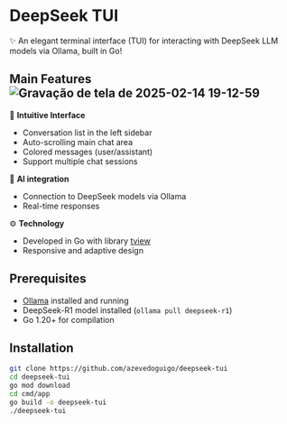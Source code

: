 # DeepSeek TUI

✨ An elegant terminal interface (TUI) for interacting with DeepSeek LLM models via Ollama, built in Go!


## Main Features![Gravação de tela de 2025-02-14 19-12-59](https://github.com/user-attachments/assets/83d0c418-4eff-4261-905f-c4846b05ad85)

🚀 **Intuitive Interface**
- Conversation list in the left sidebar
- Auto-scrolling main chat area
- Colored messages (user/assistant)
- Support multiple chat sessions

🤖 **AI integration**
- Connection to DeepSeek models via Ollama
- Real-time responses

⚙️ **Technology**
- Developed in Go with library [tview](https://github.com/rivo/tview)
- Responsive and adaptive design

## Prerequisites

- [Ollama](https://ollama.ai/) installed and running
- DeepSeek-R1 model installed (`ollama pull deepseek-r1`)
- Go 1.20+ for compilation

## Installation

```bash
git clone https://github.com/azevedoguigo/deepseek-tui
cd deepseek-tui
go mod download
cd cmd/app
go build -o deepseek-tui
./deepseek-tui
